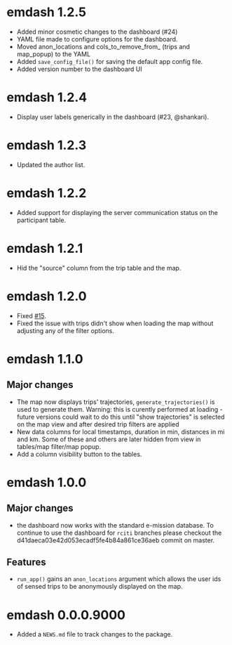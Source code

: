 <!-- NEWS.md is maintained by https://cynkra.github.io/fledge, do not edit -->
# emdash 1.2.5

- Added minor cosmetic changes to the dashboard (#24)
- YAML file made to configure options for the dashboard.
- Moved anon_locations and cols_to_remove_from_ (trips and map_popup) to the YAML
- Added `save_config_file()` for saving the default app config file.
- Added version number to the dashboard UI

# emdash 1.2.4

- Display user labels generically in the dashboard (#23, @shankari).

# emdash 1.2.3

- Updated the author list.

# emdash 1.2.2

- Added support for displaying the server communication status on the participant table.

# emdash 1.2.1

-  Hid the "source" column from the trip table and the map. 

# emdash 1.2.0

- Fixed [#15](https://github.com/asiripanich/emdash/issues/15).
- Fixed the issue with trips didn't show when loading the map without adjusting any of the filter options.

# emdash 1.1.0

## Major changes

- The map now displays trips' trajectories, `generate_trajectories()` is used to generate them. Warning: this is curently performed at loading - future versions could wait to do this until "show trajectories" is selected on the map view and after desired trip filters are applied
- New data columns for local timestamps, duration in min, distances in mi and km. Some of these and others are later hidden from view in tables/map filter/map popup.
- Add a column visibility button to the tables.

# emdash 1.0.0

## Major changes

- the dashboard now works with the standard e-mission database. To continue to use the dashboard for `rciti` branches please checkout the d41daeca03e42d053ecadf5fe4b84a861ce36aeb commit on master.

## Features

- `run_app()` gains an `anon_locations` argument which allows the user ids of sensed trips to be anonymously displayed on the map.

# emdash 0.0.0.9000

* Added a `NEWS.md` file to track changes to the package.
